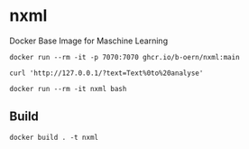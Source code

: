# nxml
Docker Base Image for Maschine Learning

```
docker run --rm -it -p 7070:7070 ghcr.io/b-oern/nxml:main
```

```
curl 'http://127.0.0.1/?text=Text%0to%20analyse'
```


```
docker run --rm -it nxml bash
```

## Build
```
docker build . -t nxml
```
